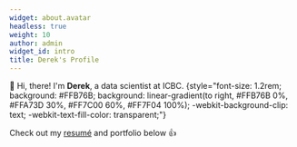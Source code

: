 ```yaml
---
widget: about.avatar
headless: true
weight: 10
author: admin
widget_id: intro
title: Derek's Profile
---
```

👋 Hi, there! I'm **Derek**, a data scientist at ICBC.
{style="font-size: 1.2rem; background: #FFB76B; background: linear-gradient(to right, #FFB76B 0%, #FFA73D 30%, #FF7C00 60%, #FF7F04 100%); -webkit-background-clip: text; -webkit-text-fill-color: transparent;"}

Check out my [resumé](/about/) and portfolio below 👍